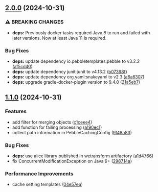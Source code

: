 ## [2.0.0](https://github.com/wetransform-os/gradle-swarm-composer/compare/v1.1.0...v2.0.0) (2024-10-31)

### ⚠ BREAKING CHANGES

* **deps:** Previously docker tasks required Java 8 to run and
failed with later versions. Now at least Java 11 is required.

### Bug Fixes

* **deps:** update dependency io.pebbletemplates:pebble to v3.2.2 ([af5cd40](https://github.com/wetransform-os/gradle-swarm-composer/commit/af5cd40ab2bcc73c0822c13b4882b5325ee84369))
* **deps:** update dependency junit:junit to v4.13.2 ([b07368f](https://github.com/wetransform-os/gradle-swarm-composer/commit/b07368f05d75f599e013c814f51585ef13034891))
* **deps:** update dependency org.yaml:snakeyaml to v2.3 ([a6a6307](https://github.com/wetransform-os/gradle-swarm-composer/commit/a6a63073f0bec42bb5c8432c8ea8c0536b769f51))
* **deps:** upgrade gradle-docker-plugin version to 9.4.0 ([21a5eb7](https://github.com/wetransform-os/gradle-swarm-composer/commit/21a5eb761354aab1c723d7c4f1b0059279af1708))

## [1.1.0](https://github.com/wetransform-os/gradle-swarm-composer/compare/v1.0.0...v1.1.0) (2024-10-31)

### Features

* add filter for merging objects ([c1ceee4](https://github.com/wetransform-os/gradle-swarm-composer/commit/c1ceee4823199ec67479ff2228c78c7d995dafb1))
* add function for failing processing ([a190ec1](https://github.com/wetransform-os/gradle-swarm-composer/commit/a190ec18bbbe370ac6a0e5213d3ae166f907924a))
* collect path information in PebbleCachingConfig ([9f48a83](https://github.com/wetransform-os/gradle-swarm-composer/commit/9f48a833a8c33a3bccb80d73deaa9fb19baa9fdd))

### Bug Fixes

* **deps:** use alice library published in wetransform artifactory ([a1d4766](https://github.com/wetransform-os/gradle-swarm-composer/commit/a1d4766d98cfc73cf0e5fcac8100de53675c2982))
* fix ConcurrentModificationException on Java 9+ ([298714a](https://github.com/wetransform-os/gradle-swarm-composer/commit/298714ac382c21206d2bbeaa8783f4398c79f456))

### Performance Improvements

* cache setting templates ([04e57ea](https://github.com/wetransform-os/gradle-swarm-composer/commit/04e57ea37bc588acd3ffc5ab4c735ae9bb18c192))
